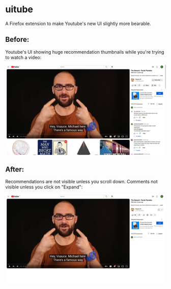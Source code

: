 # uitube
A Firefox extension to make Youtube's new UI slightly more bearable. 

## Before:

Youtube's UI showing huge recommendation thumbnails while you're trying to watch a video:

![Youtube's UI showing big recommendation thumbnails while you're trying to watch a video'](./public/scs_2.png)

## After:

Recommendations are not visible unless you scroll down. Comments not visible unless you click on "Expand":

!['Recommendations are not visible unless you scroll down. Comments not visible unless you click on "Expand"'](./public/scs_1.png)

